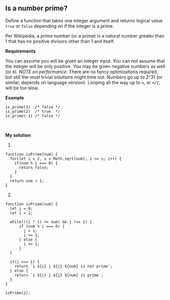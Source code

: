 ## Is a number prime?
Define a function that takes one integer argument and returns logical value `true` or `false` depending on if the integer is a prime.
<br/>

Per Wikipedia, a prime number (or a prime) is a natural number greater than 1 that has no positive divisors other than 1 and itself.
<br/>

**Requirements**

You can assume you will be given an integer input.
You can not assume that the integer will be only positive. You may be given negative numbers as well (or `0`).
*NOTE on performance*: There are no fancy optimizations required, but still the most trivial solutions might time out. Numbers go up to 2^31 (or similar, depends on language version). Looping all the way up to `n`, or `n/2`, will be too slow.

**Example**

```
is_prime(1)  /* false */
is_prime(2)  /* true  */
is_prime(-1) /* false */
```

<br/>

**My solution**

1.
```
function isPrime(num) {
  for(let i = 2, s = Math.sqrt(num); i <= s; i++) {
    if(num % i === 0) {
      return false;
    }
  }
  return num > 1;
}
```

2.
```
function isPrime(num) {
  let j = 0;
  let i = 2;

  while(((i * i) <= num) && j !== 1) {
      if (num % i === 0) { 
        j = 1;
        i += 1;
      } else {
        i += 1;
      }
  }

  if(j === 1) {
    return `i ${i} j ${j} ${num} is not prime`;
  } else {
    return `i ${i} j ${j} ${num} is prime`;
  }
}

isPrime(2);
```
